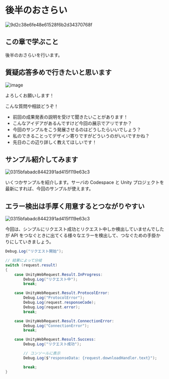 # 後半のおさらい

![9d2c38e6fe48e61528f6b2d34370768f](https://i.gyazo.com/9d2c38e6fe48e61528f6b2d34370768f.png)

## この章で学ぶこと

後半のおさらいを行います。

## 質疑応答多めで行きたいと思います

![image](https://i.gyazo.com/aba8ccd625e7320883851b71ebd0caf2.png)

よろしくお願いします！

こんな質問や相談どうぞ！

- 前回の成果発表の説明を受けて聞きたいことがあります！
- こんなアイデアがあるんですけど今回の展示でアリですか？
- 今回のサンプルをこう発展させるのはどうしたらいいでしょう？
- 私のできることってデザイン寄りですがどういうのがいいですかね？
- 先日のこの辺り詳しく教えてほしいです！

## サンプル紹介してみます

![0315bfabadc8442391ad415f119e63c3](https://i.gyazo.com/0315bfabadc8442391ad415f119e63c3.png)

いくつかサンプルを紹介します。サーバの Codespace と Unity プロジェクトを最新にすれば、今回のサンプルが使えます。

## エラー検出は手厚く用意するとつながりやすい

![0315bfabadc8442391ad415f119e63c3](https://i.gyazo.com/0315bfabadc8442391ad415f119e63c3.png)

今回は、シンプルにリクエスト成功とリクエスト中しか検出していませんでしたが API をつなぐときに出てくる様々なエラーを検出して、つなぐための手掛かりにしていきましょう。

```csharp
Debug.Log("リクエスト開始");

// 結果によって分岐
switch (request.result)
{
    case UnityWebRequest.Result.InProgress:
        Debug.Log("リクエスト中");
        break;

    case UnityWebRequest.Result.ProtocolError:
        Debug.Log("ProtocolError");
        Debug.Log(request.responseCode);
        Debug.Log(request.error);
        break;

    case UnityWebRequest.Result.ConnectionError:
        Debug.Log("ConnectionError");
        break;

    case UnityWebRequest.Result.Success:
        Debug.Log("リクエスト成功");

        // コンソールに表示
        Debug.Log($"responseData: {request.downloadHandler.text}");

        break;
}
```